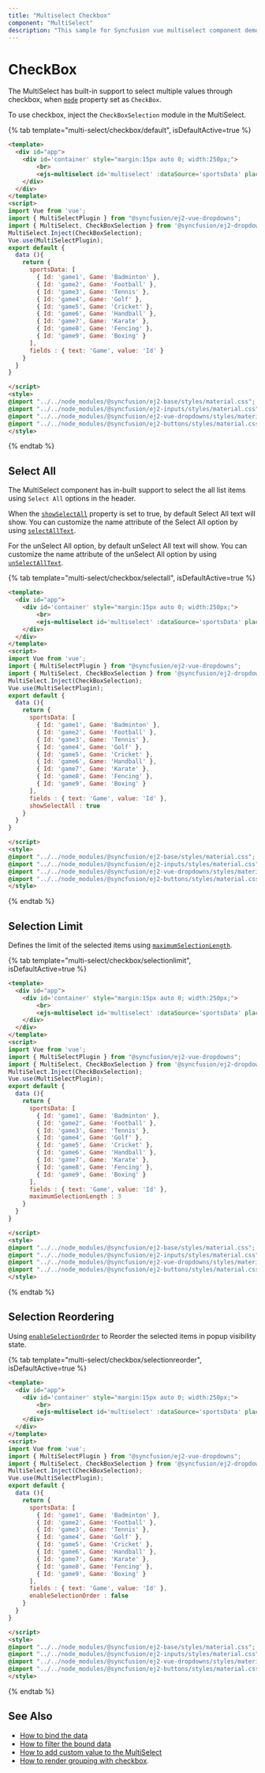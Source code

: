 ```yaml
---
title: "Multiselect Checkbox"
component: "MultiSelect"
description: "This sample for Syncfusion vue multiselect component demonstrates the built-in support to select the multiple values through checkbox."
---
```


# CheckBox

The MultiSelect has built-in support to select multiple values through checkbox,
when [`mode`](../api/multi-select/#mode) property set as `CheckBox`.

To use checkbox, inject the `CheckBoxSelection` module in the MultiSelect.

{% tab template="multi-select/checkbox/default", isDefaultActive=true %}

```html
<template>
  <div id="app">
    <div id='container' style="margin:15px auto 0; width:250px;">
        <br>
        <ejs-multiselect id='multiselect' :dataSource='sportsData' placeholder="Find a game" mode="CheckBox" :fields='fields'></ejs-multiselect>
    </div>
  </div>
</template>
<script>
import Vue from 'vue';
import { MultiSelectPlugin } from "@syncfusion/ej2-vue-dropdowns";
import { MultiSelect, CheckBoxSelection } from '@syncfusion/ej2-dropdowns';
MultiSelect.Inject(CheckBoxSelection);
Vue.use(MultiSelectPlugin);
export default {
  data (){
    return {
      sportsData: [
        { Id: 'game1', Game: 'Badminton' },
        { Id: 'game2', Game: 'Football' },
        { Id: 'game3', Game: 'Tennis' },
        { Id: 'game4', Game: 'Golf' },
        { Id: 'game5', Game: 'Cricket' },
        { Id: 'game6', Game: 'Handball' },
        { Id: 'game7', Game: 'Karate' },
        { Id: 'game8', Game: 'Fencing' },
        { Id: 'game9', Game: 'Boxing' }
      ],
      fields : { text: 'Game', value: 'Id' }
    }
  }
}

</script>
<style>
@import "../../node_modules/@syncfusion/ej2-base/styles/material.css";
@import "../../node_modules/@syncfusion/ej2-inputs/styles/material.css";
@import "../../node_modules/@syncfusion/ej2-vue-dropdowns/styles/material.css";
@import "../../node_modules/@syncfusion/ej2-buttons/styles/material.css";
</style>
```

{% endtab %}

## Select All

The MultiSelect component has in-built support to select the all list items using `Select All` options in the header.

When the [`showSelectAll`](../api/multi-select/#showselectall)
property is set to true, by default Select All text will show.
You can customize the name attribute of the Select All option by using
[`selectAllText`](../api/multi-select/#selectalltext).

For the unSelect All option, by default unSelect All text will show.
You can customize the name attribute of the unSelect All option by using
[`unSelectAllText`](../api/multi-select/#unselectalltext).

{% tab template="multi-select/checkbox/selectall", isDefaultActive=true %}

```html
<template>
  <div id="app">
    <div id='container' style="margin:15px auto 0; width:250px;">
        <br>
        <ejs-multiselect id='multiselect' :dataSource='sportsData' placeholder="Select a game" mode="CheckBox" :fields='fields' :showSelectAll='showSelectAll' selectAllText="Select All" unSelectAllText="unSelect All"></ejs-multiselect>
    </div>
  </div>
</template>
<script>
import Vue from 'vue';
import { MultiSelectPlugin } from "@syncfusion/ej2-vue-dropdowns";
import { MultiSelect, CheckBoxSelection } from '@syncfusion/ej2-dropdowns';
MultiSelect.Inject(CheckBoxSelection);
Vue.use(MultiSelectPlugin);
export default {
  data (){
    return {
      sportsData: [
        { Id: 'game1', Game: 'Badminton' },
        { Id: 'game2', Game: 'Football' },
        { Id: 'game3', Game: 'Tennis' },
        { Id: 'game4', Game: 'Golf' },
        { Id: 'game5', Game: 'Cricket' },
        { Id: 'game6', Game: 'Handball' },
        { Id: 'game7', Game: 'Karate' },
        { Id: 'game8', Game: 'Fencing' },
        { Id: 'game9', Game: 'Boxing' }
      ],
      fields : { text: 'Game', value: 'Id' },
      showSelectAll : true
    }
  }
}

</script>
<style>
@import "../../node_modules/@syncfusion/ej2-base/styles/material.css";
@import "../../node_modules/@syncfusion/ej2-inputs/styles/material.css";
@import "../../node_modules/@syncfusion/ej2-vue-dropdowns/styles/material.css";
@import "../../node_modules/@syncfusion/ej2-buttons/styles/material.css";
</style>
```

{% endtab %}

## Selection Limit

Defines the limit of the selected items using [`maximumSelectionLength`](../api/multi-select/#maximumselectionlength).

{% tab template="multi-select/checkbox/selectionlimit", isDefaultActive=true %}

```html
<template>
  <div id="app">
    <div id='container' style="margin:15px auto 0; width:250px;">
        <br>
        <ejs-multiselect id='multiselect' :dataSource='sportsData' placeholder="Select a game" mode="CheckBox" :fields='fields' :maximumSelectionLength='maximumSelectionLength'></ejs-multiselect>
    </div>
  </div>
</template>
<script>
import Vue from 'vue';
import { MultiSelectPlugin } from "@syncfusion/ej2-vue-dropdowns";
import { MultiSelect, CheckBoxSelection } from '@syncfusion/ej2-dropdowns';
MultiSelect.Inject(CheckBoxSelection);
Vue.use(MultiSelectPlugin);
export default {
  data (){
    return {
      sportsData: [
        { Id: 'game1', Game: 'Badminton' },
        { Id: 'game2', Game: 'Football' },
        { Id: 'game3', Game: 'Tennis' },
        { Id: 'game4', Game: 'Golf' },
        { Id: 'game5', Game: 'Cricket' },
        { Id: 'game6', Game: 'Handball' },
        { Id: 'game7', Game: 'Karate' },
        { Id: 'game8', Game: 'Fencing' },
        { Id: 'game9', Game: 'Boxing' }
      ],
      fields : { text: 'Game', value: 'Id' },
      maximumSelectionLength : 3
    }
  }
}

</script>
<style>
@import "../../node_modules/@syncfusion/ej2-base/styles/material.css";
@import "../../node_modules/@syncfusion/ej2-inputs/styles/material.css";
@import "../../node_modules/@syncfusion/ej2-vue-dropdowns/styles/material.css";
@import "../../node_modules/@syncfusion/ej2-buttons/styles/material.css";
</style>
```

{% endtab %}

## Selection Reordering

Using [`enableSelectionOrder`](../api/multi-select/#enableselectionorder) to Reorder the selected items in popup visibility state.

{% tab template="multi-select/checkbox/selectionreorder", isDefaultActive=true %}

```html
<template>
  <div id="app">
    <div id='container' style="margin:15px auto 0; width:250px;">
        <br>
        <ejs-multiselect id='multiselect' :dataSource='sportsData' placeholder="Select a game" mode="CheckBox" :fields='fields' :enableSelectionOrder='enableSelectionOrder'></ejs-multiselect>
    </div>
  </div>
</template>
<script>
import Vue from 'vue';
import { MultiSelectPlugin } from "@syncfusion/ej2-vue-dropdowns";
import { MultiSelect, CheckBoxSelection } from '@syncfusion/ej2-dropdowns';
MultiSelect.Inject(CheckBoxSelection);
Vue.use(MultiSelectPlugin);
export default {
  data (){
    return {
      sportsData: [
        { Id: 'game1', Game: 'Badminton' },
        { Id: 'game2', Game: 'Football' },
        { Id: 'game3', Game: 'Tennis' },
        { Id: 'game4', Game: 'Golf' },
        { Id: 'game5', Game: 'Cricket' },
        { Id: 'game6', Game: 'Handball' },
        { Id: 'game7', Game: 'Karate' },
        { Id: 'game8', Game: 'Fencing' },
        { Id: 'game9', Game: 'Boxing' }
      ],
      fields : { text: 'Game', value: 'Id' },
      enableSelectionOrder : false
    }
  }
}

</script>
<style>
@import "../../node_modules/@syncfusion/ej2-base/styles/material.css";
@import "../../node_modules/@syncfusion/ej2-inputs/styles/material.css";
@import "../../node_modules/@syncfusion/ej2-vue-dropdowns/styles/material.css";
@import "../../node_modules/@syncfusion/ej2-buttons/styles/material.css";
</style>
```

{% endtab %}

## See Also

* [How to bind the data](./data-binding/)
* [How to filter the bound data](./filtering/)
* [How to add custom value to the MultiSelect](./custom-value/)
* [How to render grouping with checkbox](./grouping/#grouping-with-checkbox).